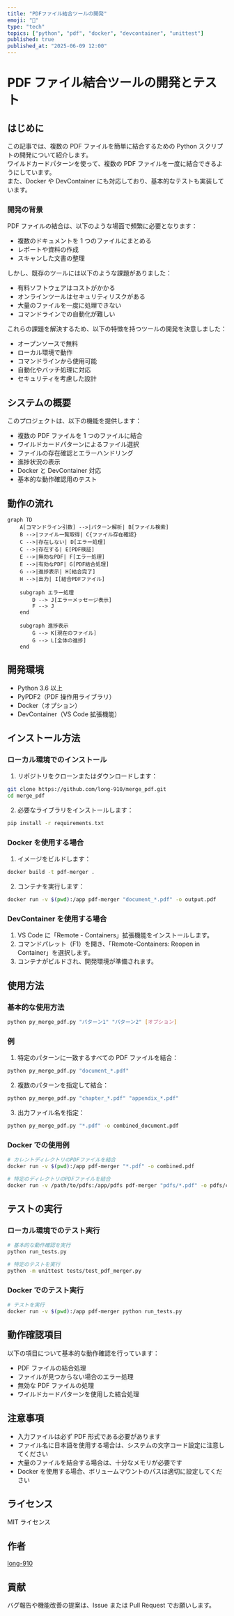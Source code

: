 ```yaml
---
title: "PDFファイル結合ツールの開発"
emoji: "📄"
type: "tech"
topics: ["python", "pdf", "docker", "devcontainer", "unittest"]
published: true
published_at: "2025-06-09 12:00"
---
```


# PDF ファイル結合ツールの開発とテスト

## はじめに

この記事では、複数の PDF ファイルを簡単に結合するための Python スクリプトの開発について紹介します。  
ワイルドカードパターンを使って、複数の PDF ファイルを一度に結合できるようにしています。  
また、Docker や DevContainer にも対応しており、基本的なテストも実装しています。

### 開発の背景

PDF ファイルの結合は、以下のような場面で頻繁に必要となります：

- 複数のドキュメントを 1 つのファイルにまとめる
- レポートや資料の作成
- スキャンした文書の整理

しかし、既存のツールには以下のような課題がありました：

- 有料ソフトウェアはコストがかかる
- オンラインツールはセキュリティリスクがある
- 大量のファイルを一度に処理できない
- コマンドラインでの自動化が難しい

これらの課題を解決するため、以下の特徴を持つツールの開発を決意しました：

- オープンソースで無料
- ローカル環境で動作
- コマンドラインから使用可能
- 自動化やバッチ処理に対応
- セキュリティを考慮した設計

## システムの概要

このプロジェクトは、以下の機能を提供します：

- 複数の PDF ファイルを 1 つのファイルに結合
- ワイルドカードパターンによるファイル選択
- ファイルの存在確認とエラーハンドリング
- 進捗状況の表示
- Docker と DevContainer 対応
- 基本的な動作確認用のテスト

## 動作の流れ

```mermaid
graph TD
    A[コマンドライン引数] -->|パターン解析| B[ファイル検索]
    B -->|ファイル一覧取得| C{ファイル存在確認}
    C -->|存在しない| D[エラー処理]
    C -->|存在する| E[PDF検証]
    E -->|無効なPDF| F[エラー処理]
    E -->|有効なPDF| G[PDF結合処理]
    G -->|進捗表示| H[結合完了]
    H -->|出力| I[結合PDFファイル]

    subgraph エラー処理
        D --> J[エラーメッセージ表示]
        F --> J
    end

    subgraph 進捗表示
        G --> K[現在のファイル]
        G --> L[全体の進捗]
    end
```

## 開発環境

- Python 3.6 以上
- PyPDF2（PDF 操作用ライブラリ）
- Docker（オプション）
- DevContainer（VS Code 拡張機能）

## インストール方法

### ローカル環境でのインストール

1. リポジトリをクローンまたはダウンロードします：

```bash
git clone https://github.com/long-910/merge_pdf.git
cd merge_pdf
```

2. 必要なライブラリをインストールします：

```bash
pip install -r requirements.txt
```

### Docker を使用する場合

1. イメージをビルドします：

```bash
docker build -t pdf-merger .
```

2. コンテナを実行します：

```bash
docker run -v $(pwd):/app pdf-merger "document_*.pdf" -o output.pdf
```

### DevContainer を使用する場合

1. VS Code に「Remote - Containers」拡張機能をインストールします。
2. コマンドパレット（F1）を開き、「Remote-Containers: Reopen in Container」を選択します。
3. コンテナがビルドされ、開発環境が準備されます。

## 使用方法

### 基本的な使用方法

```bash
python py_merge_pdf.py "パターン1" "パターン2" [オプション]
```

### 例

1. 特定のパターンに一致するすべての PDF ファイルを結合：

```bash
python py_merge_pdf.py "document_*.pdf"
```

2. 複数のパターンを指定して結合：

```bash
python py_merge_pdf.py "chapter_*.pdf" "appendix_*.pdf"
```

3. 出力ファイル名を指定：

```bash
python py_merge_pdf.py "*.pdf" -o combined_document.pdf
```

### Docker での使用例

```bash
# カレントディレクトリのPDFファイルを結合
docker run -v $(pwd):/app pdf-merger "*.pdf" -o combined.pdf

# 特定のディレクトリのPDFファイルを結合
docker run -v /path/to/pdfs:/app/pdfs pdf-merger "pdfs/*.pdf" -o pdfs/combined.pdf
```

## テストの実行

### ローカル環境でのテスト実行

```bash
# 基本的な動作確認を実行
python run_tests.py

# 特定のテストを実行
python -m unittest tests/test_pdf_merger.py
```

### Docker でのテスト実行

```bash
# テストを実行
docker run -v $(pwd):/app pdf-merger python run_tests.py
```

## 動作確認項目

以下の項目について基本的な動作確認を行っています：

- PDF ファイルの結合処理
- ファイルが見つからない場合のエラー処理
- 無効な PDF ファイルの処理
- ワイルドカードパターンを使用した結合処理

## 注意事項

- 入力ファイルは必ず PDF 形式である必要があります
- ファイル名に日本語を使用する場合は、システムの文字コード設定に注意してください
- 大量のファイルを結合する場合は、十分なメモリが必要です
- Docker を使用する場合、ボリュームマウントのパスは適切に設定してください

## ライセンス

MIT ライセンス

## 作者

[long-910](https://github.com/long-910)

## 貢献

バグ報告や機能改善の提案は、Issue または Pull Request でお願いします。
